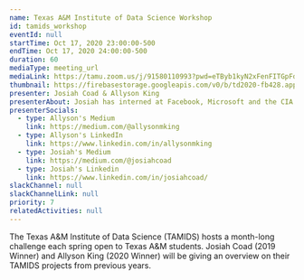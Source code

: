 ```yaml
---
name: Texas A&M Institute of Data Science Workshop
id: tamids_workshop
eventId: null
startTime: Oct 17, 2020 23:00:00-500
endTime: Oct 17, 2020 24:00:00-500
duration: 60
mediaType: meeting_url
mediaLink: https://tamu.zoom.us/j/91580110993?pwd=eTByb1kyN2xFenFITGpFdnNTVW1nUT09
thumbnail: https://firebasestorage.googleapis.com/v0/b/td2020-fb428.appspot.com/o/Frame%204.png?alt=media&token=0bf47564-22a1-44ca-9878-fe9a2796c0b9
presenter: Josiah Coad & Allyson King
presenterAbout: Josiah has interned at Facebook, Microsoft and the CIA. He is current a researching in reinforcement learning at Carnegie Mellon. Allyson is the VP of TAMU Datathon, a BS Statistics and (almost) Computer Science, and has worked at AT&T and TTI
presenterSocials:
  - type: Allyson's Medium
    link: https://medium.com/@allysonmking
  - type: Allyson's LinkedIn
    link: https://www.linkedin.com/in/allysonmking
  - type: Josiah's Medium
    link: https://medium.com/@josiahcoad
  - type: Josiah's Linkedin
    link: https://www.linkedin.com/in/josiahcoad/
slackChannel: null
slackChannelLink: null
priority: 7
relatedActivities: null
---
```


The Texas A&M Institute of Data Science (TAMIDS) hosts a month-long challenge each spring open to Texas A&M students. Josiah Coad (2019 Winner) and Allyson King (2020 Winner) will be giving an overview on their TAMIDS projects from previous years.
